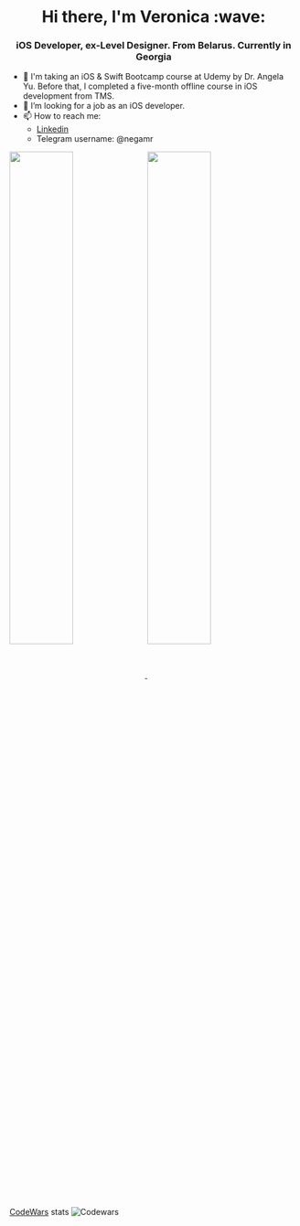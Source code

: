 <h1 align="center">Hi there, I'm Veronica</a> :wave:
<h3 align="center">iOS Developer, ex-Level Designer. From Belarus. Currently in Georgia </h3>

- :book: I'm taking an iOS & Swift Bootcamp course at Udemy by Dr. Angela Yu. Before that, I completed a five-month offline course in iOS development from TMS.
- :raised_hands: I’m looking for a job as an iOS developer.
- 📫 How to reach me: 
  - [Linkedin](https://www.linkedin.com/in/veronica-rudiuk-34860b1a9/)
  - Telegram username: @negamr


<a href="https://github.com/veronicarudiuk">
    <img 
         align="center" 
         width="47%" 
         src="https://github-readme-stats.vercel.app/api?username=veronicarudiuk&theme=github_dark&show_icons=true"   
         />
<a href="https://github.com/veronicarudiuk">  
    <img 
         lign="left" 
         width="47%" 
         align="center" 
         src="http://github-readme-streak-stats.herokuapp.com?user=veronicarudiuk&theme=github-dark-blue" 
         />
</a>

  
  [CodeWars](https://www.codewars.com/users/veronicarudiuk) stats
  ![Codewars](https://github-readme-codewars-stats.herokuapp.com/api/?username=veronicarudiuk&badge&colormode=dark_mode)

